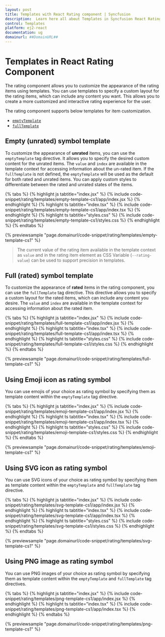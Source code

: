 ```yaml
---
layout: post
title: Templates with React Rating component | Syncfusion
description:  Learn here all about Templates in Syncfusion React Rating component of Syncfusion Essential JS 2 and more.
control: Templates
platform: ej2-react
documentation: ug
domainurl: ##DomainURL##
---
```


# Templates in React Rating Component

The rating component allows you to customize the appearance of the rating items using templates. You can use templates to specify a custom layout for the rating items, which can include any content you want. This allows you to create a more customized and interactive rating experience for the user.

The rating component supports below templates for item customization.

* [`emptyTemplate`](https://ej2.syncfusion.com/react/documentation/api/rating#emptytemplate)
* [`fullTemplate`](https://ej2.syncfusion.com/react/documentation/api/rating#fulltemplate)

## Empty (unrated) symbol template

To customize the appearance of **unrated** items, you can use the `emptyTemplate` tag directive. It allows you to specify the desired custom content for the unrated items.
The `value` and `index` are available in the template context for accessing information about the un-rated item.
If the `fullTemplate` is not defined, the `emptyTemplate` will be used as the default for both rated and unrated items. You can apply custom styles to differentiate between the rated and unrated states of the items.

{% tabs %}
{% highlight js tabtitle="index.jsx" %}
{% include code-snippet/rating/templates/empty-template-cs1/app/index.jsx %}
{% endhighlight %}
{% highlight ts tabtitle="index.tsx" %}
{% include code-snippet/rating/templates/empty-template-cs1/app/index.tsx %}
{% endhighlight %}
{% highlight ts tabtitle="styles.css" %}
{% include code-snippet/rating/templates/empty-template-cs1/styles.css %}
{% endhighlight %}
{% endtabs %}

{% previewsample "page.domainurl/code-snippet/rating/templates/empty-template-cs1" %}

> The current value of the rating item available in the template context as `value` and in the rating item element as CSS Variable (`--rating-value`) can be used to support precision in templates.

## Full (rated) symbol template

To customize the appearance of **rated** items in the rating component, you can use the `fullTemplate` tag directive. This directive allows you to specify a custom layout for the rated items, which can include any content you desire.
The `value` and `index` are available in the template context for accessing information about the rated item.

{% tabs %}
{% highlight js tabtitle="index.jsx" %}
{% include code-snippet/rating/templates/full-template-cs1/app/index.jsx %}
{% endhighlight %}
{% highlight ts tabtitle="index.tsx" %}
{% include code-snippet/rating/templates/full-template-cs1/app/index.tsx %}
{% endhighlight %}
{% highlight ts tabtitle="styles.css" %}
{% include code-snippet/rating/templates/full-template-cs1/styles.css %}
{% endhighlight %}
{% endtabs %}

{% previewsample "page.domainurl/code-snippet/rating/templates/full-template-cs1" %}

## Using Emoji icon as rating symbol

You can use emojis of your choice as rating symbol by specifying them as template content within the `emptyTemplate` tag directive.

{% tabs %}
{% highlight js tabtitle="index.jsx" %}
{% include code-snippet/rating/templates/emoji-template-cs1/app/index.jsx %}
{% endhighlight %}
{% highlight ts tabtitle="index.tsx" %}
{% include code-snippet/rating/templates/emoji-template-cs1/app/index.tsx %}
{% endhighlight %}
{% highlight ts tabtitle="styles.css" %}
{% include code-snippet/rating/templates/emoji-template-cs1/styles.css %}
{% endhighlight %}
{% endtabs %}

{% previewsample "page.domainurl/code-snippet/rating/templates/emoji-template-cs1" %}

## Using SVG icon as rating symbol

You can use SVG icons of your choice as rating symbol by specifying them as template content within the `emptyTemplate` and `fullTemplate` tag directive.

{% tabs %}
{% highlight js tabtitle="index.jsx" %}
{% include code-snippet/rating/templates/svg-template-cs1/app/index.jsx %}
{% endhighlight %}
{% highlight ts tabtitle="index.tsx" %}
{% include code-snippet/rating/templates/svg-template-cs1/app/index.tsx %}
{% endhighlight %}
{% highlight ts tabtitle="styles.css" %}
{% include code-snippet/rating/templates/svg-template-cs1/styles.css %}
{% endhighlight %}
{% endtabs %}

{% previewsample "page.domainurl/code-snippet/rating/templates/svg-template-cs1" %}

## Using PNG image as rating symbol

You can use PNG images of your choice as rating symbol by specifying them as template content within the `emptyTemplate` and `fullTemplate` tag directives.

{% tabs %}
{% highlight js tabtitle="index.jsx" %}
{% include code-snippet/rating/templates/png-template-cs1/app/index.jsx %}
{% endhighlight %}
{% highlight ts tabtitle="index.tsx" %}
{% include code-snippet/rating/templates/png-template-cs1/app/index.tsx %}
{% endhighlight %}
{% endtabs %}

{% previewsample "page.domainurl/code-snippet/rating/templates/png-template-cs1" %}
